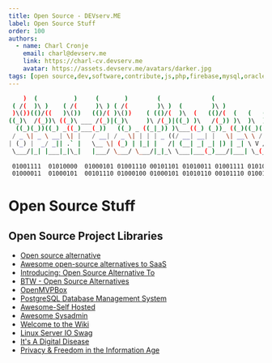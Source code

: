 ```yaml
---
title: Open Source - DEVserv.ME
label: Open Source Stuff
order: 100
authors:
  - name: Charl Cronje
    email: charl@devserv.me
    link: https://charl-cv.devserv.me
    avatar: https://assets.devserv.me/avatars/darker.jpg
tags: [open source,dev,software,contribute,js,php,firebase,mysql,oracle,log]
---
```


```sh
    )  (          )     (       )        (              (                  *         
 ( /(  )\ )    ( /(     )\ ) ( /(        )\ )  (        )\ )             (  `        
 )\())(()/((   )\())   (()/( )\())    ( (()/(  )\  (   (()/(  (   (   (  )\))(  (    
((_)\  /(_))\ ((_)\ ___ /(_)|(_)\     )\ /(_)|((_) )\   /(_)) )\  )\  )\((_)()\ )\   
  ((_)(_))((_) _((_)___(_))   ((_) _ ((_|_)) )\___((_) (_))_ ((_)((_)((_|_()((_|(_)  
 / _ \| _ \ __| \| |   / __| / _ \| | | | _ ((/ __| __| |   \| __\ \ / /|  \/  | __| 
| (_) |  _/ _|| .` |   \__ \| (_) | |_| |   /| (__| _| _| |) | _| \ V / | |\/| | _|  
 \___/|_| |___|_|\_|   |___/ \___/ \___/|_|_\ \___|___(_)___/|___| \_(_)|_|  |_|___| 
                                                                                     
 01001111  01010000  01000101 01001110 00101101 01010011 01001111 01010101 01010010 
 01000011  01000101  00101110 01000100 01000101 01010110 00101110 01001101 01000101  
```

# Open Source Stuff

## Open Source Project Libraries 

- [Open source alternative](https://www.opensourcealternative.to)
- [Awesome open-source alternatives to SaaS](https://github.com/RunaCapital/awesome-oss-alternatives)
- [Introducing: Open Source Alternative To](https://www.crowd.dev/post/introducing-opensource-alternative-to)
- [BTW - Open Source Alternatives](https://www.btw.so/open-source-alternatives)
- [OpenMVPBox](https://github.com/Jazys/OpenMVPBox)
- [PostgreSQL Database Management System](https://github.com/postgres/postgres)
- [Awesome-Self Hosted](Awesome-Selfhosted)
- [Awesome Sysadmin](https://github.com/awesome-foss/awesome-sysadmin)
- [Welcome to the Wiki](https://wiki.r-selfhosted.com/)
- [Linux Server IO Swag](https://docs.linuxserver.io/general/swag)
- [It's A Digital Disease](https://www.reddit.com/r/DataHoarder/wiki/index)
- [Privacy & Freedom in the Information Age](https://www.reddit.com/r/privacy/wiki/index)

